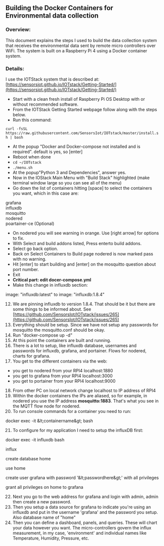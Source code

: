 ## Building the Docker Containers for Environmental data collection

### Overview:

This document explains the steps I used to build the data collection system that receives the environmental data sent by remote micro controllers over WiFi. The system is built on a Raspberry Pi 4 using a Docker container system.

### Details:

I use the IOTStack system that is described at: [https://sensorsiot.github.io/IOTstack/Getting-Started/](https://sensorsiot.github.io/IOTstack/Getting-Started/)

- Start with a clean fresh install of Raspberry Pi OS Desktop with or without recommended software.
- From the IOTStack Getting Started webpage follow along with the steps below.
- Run this command:

`curl -fsSL https://raw.githubusercontent.com/SensorsIot/IOTstack/master/install.sh | bash`

- At the popup &quot;Docker and Docker-compose not installed and is required&quot;. default is yes, so [enter]
- Reboot when done
- `cd ~/IOTstack`
- `./menu.sh`
- At the popup&quot;Python 3 and Dependencies&quot;, answer yes.
- Now in the IOStack Main Menu with &quot;Build Stack&quot; highlighted (make terminal window large so you can see all of the menu)
- Go down the list of containers hitting [space] to select the containers you want, which in this case are:

grafana  
influxdb  
mosquitto  
nodered  
poartainer-ce (Optional)  

- On nodered you will see warning in orange. Use [right arrow] for options to fix.  
- With Select and build addons listed, Press enterto build addons.   
- Select go back option.  
- Back on Select Containers to Build page nodered is now marked pass with no warning.  
- Hit [enter] to start building and [enter] on the mosquitto question about port number.
- Exit
- **Critical part: edit docer-compose.yml**
- Make this change in influxdb section:

image: &quot;influxdb:latest&quot; to image: &quot;influxdb:1.8.4&quot;

12. We are pinning influxdb to version 1.8.4. That should be it but there are some things to be informed about. See [https://github.com/SensorsIot/IOTstack/issues/265](https://github.com/SensorsIot/IOTstack/issues/265)
13. Everything should be setup. Since we have not setup any passwords for mosquitto the mosquitto.conf should be okay.
14. Run &quot;docker-compose up -d&quot;
15. At this point the containers are built and running.
16. There is a lot to setup, like influxdb database, usernames and passwords for influxdb, grafana, and portainer. Flows for nodered, charts for grafana.
17. You get to the different containers via the web:

- you get to nodered from your RPI4 localhost:1880  
- you get to grafana from your RPI4 localhost:3000  
- you get to portainer from your RPI4 localhost:9000  

18. From other PC on local network change localhost to IP address of RPI4
19. Within the docker containers the IPs are aliased, so for example, in nodered you use the IP address **mosquitto:1883**. That&#39;s what you see in the MQTT flow node for nodered.
20. To run console commands for a container you need to run:

docker exec -it \&lt;containername\&gt; bash

21. To configure for my application I need to setup the influxDB first:

docker exec -it influxdb bash

influx

create database home

use home

create user grafana with password &#39;\&lt;passwordhere\&gt;&#39; with all privileges

grant all privileges on home to grafana

22. Next you go to the web address for grafana and login with admin, admin then create a new password.
23. Then you setup a data source for grafana to indicate you&#39;re using an influxdb and put in the username &#39;grafana&#39; and the password you setup. Also database name of &quot;home&quot;
24. Then you can define a dashboard, panels, and queries. These will chart your data however you want. The micro-controllers govern the influx measurement, in my case, &#39;environment&#39; and individual names like Temperature, Humidity, Pressure, etc.
